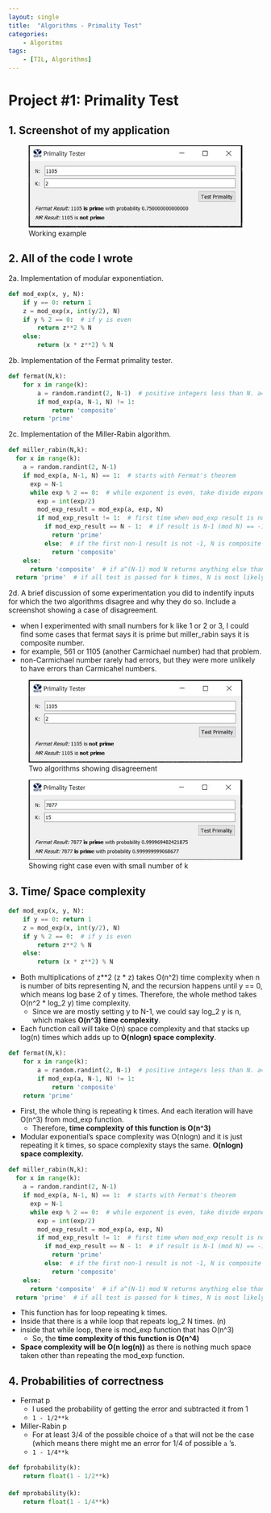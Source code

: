 ```yaml
---
layout: single
title:  "Algorithms - Primality Test"
categories: 
    - Algoritms
tags: 
    - [TIL, Algorithms]
---
```


# Project #1: Primality Test

## 1. Screenshot of my application

<figure class="align-center">
    <a href="/assets/images/android/mvc.png"><img src="/assets/images/algorithms/primality_test1.png"></a>
    <figcaption> Working example </figcaption>
</figure>


## 2. All of the code I wrote

2a. Implementation of modular exponentiation.

```python
def mod_exp(x, y, N):
    if y == 0: return 1
    z = mod_exp(x, int(y/2), N)
    if y % 2 == 0:  # if y is even
        return z**2 % N
    else:
        return (x * z**2) % N
```

2b. Implementation of the Fermat primality tester.

```python
def fermat(N,k):
    for x in range(k):
        a = random.randint(2, N-1)  # positive integers less than N. a=1 is not useful so not included.
        if mod_exp(a, N-1, N) != 1:
            return 'composite'
    return 'prime'
```

2c. Implementation of the Miller-Rabin algorithm.

```python
def miller_rabin(N,k):
  for x in range(k):
    a = random.randint(2, N-1)
    if mod_exp(a, N-1, N) == 1:  # starts with Fermat's theorem
      exp = N-1
      while exp % 2 == 0:  # while exponent is even, take divide exponent by 2 (take the square root)
        exp = int(exp/2)
        mod_exp_result = mod_exp(a, exp, N)
        if mod_exp_result != 1:  # first time when mod_exp result is not 1
          if mod_exp_result == N - 1:  # if result is N-1 (mod N) == -1 (mod N)
            return 'prime'
          else:  # if the first non-1 result is not -1, N is composite
            return 'composite'
    else:
      return 'composite'  # if a^(N-1) mod N returns anything else than 1, it is composite.
  return 'prime'  # if all test is passed for k times, N is most likely a prime number.
```

2d. A brief discussion of some experimentation you did to indentify inputs for which the two algorithms disagree and why they do so. Include a screenshot showing a case of disagreement.

- when I experimented with small numbers for k like 1 or 2 or 3, I could find some cases that fermat says it is prime but miller_rabin says it is composite number.
- for example, 561 or 1105 (another Carmichael number) had that problem.
- non-Carmichael number rarely had errors, but they were more unlikely to have errors than Carmicahel numbers.

<figure class="align-left">
    <a href="/assets/images/android/mvc.png"><img src="/assets/images/algorithms/primality_test2.png"></a>
    <figcaption> Two algorithms showing disagreement </figcaption>
</figure>

<figure class="align-right">
    <a href="/assets/images/android/mvc.png"><img src="/assets/images/algorithms/primality_test3.png"></a>
    <figcaption> Showing right case even with small number of k </figcaption>
</figure>

## 3. Time/ Space complexity

```python
def mod_exp(x, y, N):
    if y == 0: return 1
    z = mod_exp(x, int(y/2), N)
    if y % 2 == 0:  # if y is even
        return z**2 % N
    else:
        return (x * z**2) % N
```

- Both multiplications of z**2 (z * z) takes O(n^2) time complexity when n is number of bits representing N, and the recursion happens until y == 0, which means log base 2 of y times. Therefore, the whole method takes O(n^2 * log_2 y) time complexity.
    - Since we are mostly setting y to N-1, we could say log_2 y is n, which makes **O(n^3)**  **time complexity**.
- Each function call will take O(n) space complexity and that stacks up log(n) times which adds up to **O(nlogn) space complexity**.

```python
def fermat(N,k):
    for x in range(k):
        a = random.randint(2, N-1)  # positive integers less than N. a=1 is not useful so not included.
        if mod_exp(a, N-1, N) != 1:
            return 'composite'
    return 'prime'
```

- First, the whole thing is repeating k times. And each iteration will have O(n^3) from mod_exp function.
    - Therefore, **time complexity of this function is O(n^3)**
- Modular exponential’s space complexity was O(nlogn) and it is just repeating it k times, so space complexity stays the same. **O(nlogn) space complexity.**

```python
def miller_rabin(N,k):
  for x in range(k):
    a = random.randint(2, N-1)
    if mod_exp(a, N-1, N) == 1:  # starts with Fermat's theorem
      exp = N-1
      while exp % 2 == 0:  # while exponent is even, take divide exponent by 2 (take the square root)
        exp = int(exp/2)
        mod_exp_result = mod_exp(a, exp, N)
        if mod_exp_result != 1:  # first time when mod_exp result is not 1
          if mod_exp_result == N - 1:  # if result is N-1 (mod N) == -1 (mod N)
            return 'prime'
          else:  # if the first non-1 result is not -1, N is composite
            return 'composite'
    else:
      return 'composite'  # if a^(N-1) mod N returns anything else than 1, it is composite.
  return 'prime'  # if all test is passed for k times, N is most likely a prime number.
```

- This function has for loop repeating k times.
- Inside that there is a while loop that repeats log_2 N times. (n)
- inside that while loop, there is mod_exp function that has O(n^3)
    - So, the **time complexity of this function is O(n^4)**
- **Space complexity will be O(n log(n))** as there is nothing much space taken other than repeating the mod_exp function.

## 4. Probabilities of correctness

- Fermat p
    - I used the probability of getting the error and subtracted it from 1
    - `1 - 1/2**k`
- Miller-Rabin p
    - For at least 3/4 of the possible choice of `a` that will not be the case (which means there might me an error for 1/4 of possible `a` ’s.
    - `1 - 1/4**k`

```python
def fprobability(k):
    return float(1 - 1/2**k) 

def mprobability(k):
    return float(1 - 1/4**k) 
```